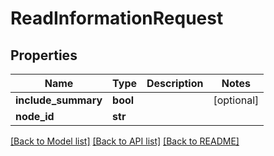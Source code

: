 # ReadInformationRequest

## Properties
Name | Type | Description | Notes
------------ | ------------- | ------------- | -------------
**include_summary** | **bool** |  | [optional] 
**node_id** | **str** |  | 

[[Back to Model list]](../README.md#documentation-for-models) [[Back to API list]](../README.md#documentation-for-api-endpoints) [[Back to README]](../README.md)


